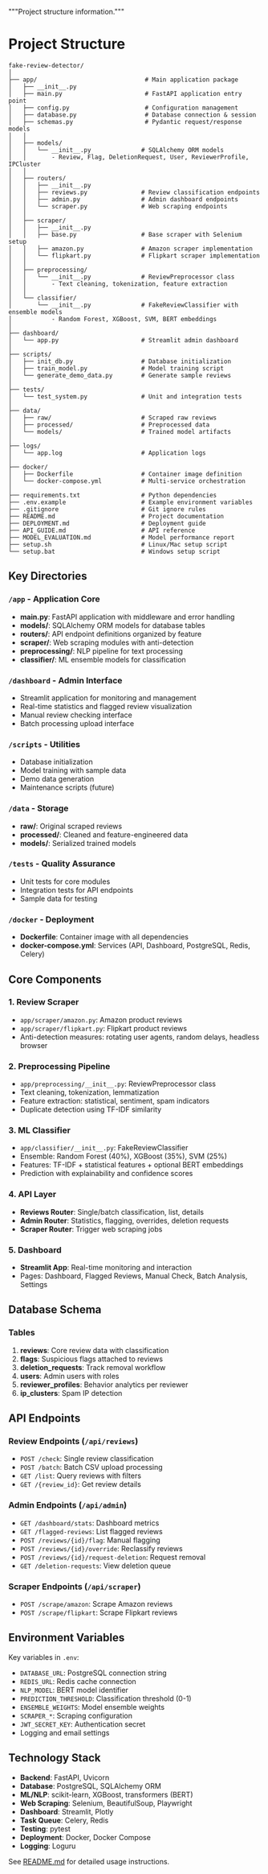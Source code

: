 """Project structure information."""
# Project Structure

```
fake-review-detector/
│
├── app/                              # Main application package
│   ├── __init__.py
│   ├── main.py                       # FastAPI application entry point
│   ├── config.py                     # Configuration management
│   ├── database.py                   # Database connection & session
│   ├── schemas.py                    # Pydantic request/response models
│   │
│   ├── models/
│   │   └── __init__.py              # SQLAlchemy ORM models
│   │       - Review, Flag, DeletionRequest, User, ReviewerProfile, IPCluster
│   │
│   ├── routers/
│   │   ├── __init__.py
│   │   ├── reviews.py               # Review classification endpoints
│   │   ├── admin.py                 # Admin dashboard endpoints
│   │   └── scraper.py               # Web scraping endpoints
│   │
│   ├── scraper/
│   │   ├── __init__.py
│   │   ├── base.py                  # Base scraper with Selenium setup
│   │   ├── amazon.py                # Amazon scraper implementation
│   │   └── flipkart.py              # Flipkart scraper implementation
│   │
│   ├── preprocessing/
│   │   └── __init__.py              # ReviewPreprocessor class
│   │       - Text cleaning, tokenization, feature extraction
│   │
│   └── classifier/
│       └── __init__.py              # FakeReviewClassifier with ensemble models
│           - Random Forest, XGBoost, SVM, BERT embeddings
│
├── dashboard/
│   └── app.py                       # Streamlit admin dashboard
│
├── scripts/
│   ├── init_db.py                   # Database initialization
│   ├── train_model.py               # Model training script
│   └── generate_demo_data.py        # Generate sample reviews
│
├── tests/
│   └── test_system.py               # Unit and integration tests
│
├── data/
│   ├── raw/                         # Scraped raw reviews
│   ├── processed/                   # Preprocessed data
│   └── models/                      # Trained model artifacts
│
├── logs/
│   └── app.log                      # Application logs
│
├── docker/
│   ├── Dockerfile                   # Container image definition
│   └── docker-compose.yml           # Multi-service orchestration
│
├── requirements.txt                 # Python dependencies
├── .env.example                     # Example environment variables
├── .gitignore                       # Git ignore rules
├── README.md                        # Project documentation
├── DEPLOYMENT.md                    # Deployment guide
├── API_GUIDE.md                     # API reference
├── MODEL_EVALUATION.md              # Model performance report
├── setup.sh                         # Linux/Mac setup script
└── setup.bat                        # Windows setup script
```

## Key Directories

### `/app` - Application Core
- **main.py**: FastAPI application with middleware and error handling
- **models/**: SQLAlchemy ORM models for database tables
- **routers/**: API endpoint definitions organized by feature
- **scraper/**: Web scraping modules with anti-detection
- **preprocessing/**: NLP pipeline for text processing
- **classifier/**: ML ensemble models for classification

### `/dashboard` - Admin Interface
- Streamlit application for monitoring and management
- Real-time statistics and flagged review visualization
- Manual review checking interface
- Batch processing upload interface

### `/scripts` - Utilities
- Database initialization
- Model training with sample data
- Demo data generation
- Maintenance scripts (future)

### `/data` - Storage
- **raw/**: Original scraped reviews
- **processed/**: Cleaned and feature-engineered data
- **models/**: Serialized trained models

### `/tests` - Quality Assurance
- Unit tests for core modules
- Integration tests for API endpoints
- Sample data for testing

### `/docker` - Deployment
- **Dockerfile**: Container image with all dependencies
- **docker-compose.yml**: Services (API, Dashboard, PostgreSQL, Redis, Celery)

## Core Components

### 1. Review Scraper
- `app/scraper/amazon.py`: Amazon product reviews
- `app/scraper/flipkart.py`: Flipkart product reviews
- Anti-detection measures: rotating user agents, random delays, headless browser

### 2. Preprocessing Pipeline
- `app/preprocessing/__init__.py`: ReviewPreprocessor class
- Text cleaning, tokenization, lemmatization
- Feature extraction: statistical, sentiment, spam indicators
- Duplicate detection using TF-IDF similarity

### 3. ML Classifier
- `app/classifier/__init__.py`: FakeReviewClassifier
- Ensemble: Random Forest (40%), XGBoost (35%), SVM (25%)
- Features: TF-IDF + statistical features + optional BERT embeddings
- Prediction with explainability and confidence scores

### 4. API Layer
- **Reviews Router**: Single/batch classification, list, details
- **Admin Router**: Statistics, flagging, overrides, deletion requests
- **Scraper Router**: Trigger web scraping jobs

### 5. Dashboard
- **Streamlit App**: Real-time monitoring and interaction
- Pages: Dashboard, Flagged Reviews, Manual Check, Batch Analysis, Settings

## Database Schema

### Tables
1. **reviews**: Core review data with classification
2. **flags**: Suspicious flags attached to reviews
3. **deletion_requests**: Track removal workflow
4. **users**: Admin users with roles
5. **reviewer_profiles**: Behavior analytics per reviewer
6. **ip_clusters**: Spam IP detection

## API Endpoints

### Review Endpoints (`/api/reviews`)
- `POST /check`: Single review classification
- `POST /batch`: Batch CSV upload processing
- `GET /list`: Query reviews with filters
- `GET /{review_id}`: Get review details

### Admin Endpoints (`/api/admin`)
- `GET /dashboard/stats`: Dashboard metrics
- `GET /flagged-reviews`: List flagged reviews
- `POST /reviews/{id}/flag`: Manual flagging
- `POST /reviews/{id}/override`: Reclassify reviews
- `POST /reviews/{id}/request-deletion`: Request removal
- `GET /deletion-requests`: View deletion queue

### Scraper Endpoints (`/api/scraper`)
- `POST /scrape/amazon`: Scrape Amazon reviews
- `POST /scrape/flipkart`: Scrape Flipkart reviews

## Environment Variables

Key variables in `.env`:
- `DATABASE_URL`: PostgreSQL connection string
- `REDIS_URL`: Redis cache connection
- `NLP_MODEL`: BERT model identifier
- `PREDICTION_THRESHOLD`: Classification threshold (0-1)
- `ENSEMBLE_WEIGHTS`: Model ensemble weights
- `SCRAPER_*`: Scraping configuration
- `JWT_SECRET_KEY`: Authentication secret
- Logging and email settings

## Technology Stack

- **Backend**: FastAPI, Uvicorn
- **Database**: PostgreSQL, SQLAlchemy ORM
- **ML/NLP**: scikit-learn, XGBoost, transformers (BERT)
- **Web Scraping**: Selenium, BeautifulSoup, Playwright
- **Dashboard**: Streamlit, Plotly
- **Task Queue**: Celery, Redis
- **Testing**: pytest
- **Deployment**: Docker, Docker Compose
- **Logging**: Loguru

See [README.md](README.md) for detailed usage instructions.
